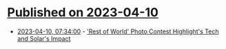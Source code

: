 # [Published on 2023-04-10](index.md)

* [2023-04-10, 07:34:00](https://hardware.slashdot.org/story/23/04/10/0158208/rest-of-world-photo-contest-highlights-tech-and-solars-impact?utm_source=rss1.0mainlinkanon&utm_medium=feed) - ['Rest of World' Photo Contest Highlight's Tech and Solar's Impact](https://hardware.slashdot.org/story/23/04/10/0158208/rest-of-world-photo-contest-highlights-tech-and-solars-impact?utm_source=rss1.0mainlinkanon&utm_medium=feed)
